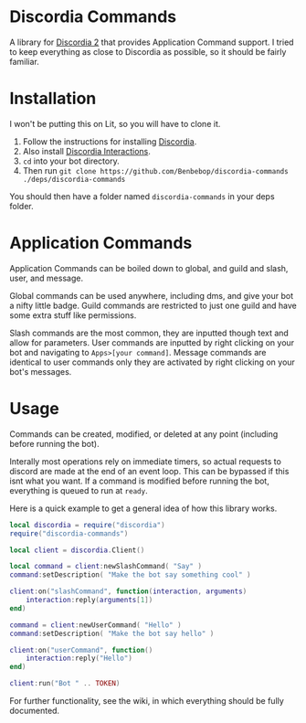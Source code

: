 # Discordia Commands

A library for [Discordia 2](https://github.com/SinisterRectus/Discordia) that provides Application Command support. I tried to keep everything as close to Discordia as possible, so it should be fairly familiar.

# Installation

I won't be putting this on Lit, so you will have to clone it.

1. Follow the instructions for installing [Discordia](https://github.com/SinisterRectus/Discordia).
2. Also install [Discordia Interactions](https://github.com/Bilal2453/discordia-interactions).
3. `cd` into your bot directory.
4. Then run `git clone https://github.com/Benbebop/discordia-commands ./deps/discordia-commands`

You should then have a folder named `discordia-commands` in your deps folder.

# Application Commands

Application Commands can be boiled down to global, and guild and slash, user, and message.

Global commands can be used anywhere, including dms, and give your bot a nifty little badge. Guild commands are restricted to just one guild and have some extra stuff like permissions.

Slash commands are the most common, they are inputted though text and allow for parameters. User commands are inputted by right clicking on your bot and navigating to `Apps>[your command]`. Message commands are identical to user commands only they are activated by right clicking on your bot's messages.

# Usage

Commands can be created, modified, or deleted at any point (including before running the bot).

Interally most operations rely on immediate timers, so actual requests to discord are made at the end of an event loop. This can be bypassed if this isnt what you want. If a command is modified before running the bot, everything is queued to run at `ready`.

Here is a quick example to get a general idea of how this library works.

```lua
local discordia = require("discordia")
require("discordia-commands")

local client = discordia.Client()

local command = client:newSlashCommand( "Say" )
command:setDescription( "Make the bot say something cool" )

client:on("slashCommand", function(interaction, arguments)
	interaction:reply(arguments[1])
end)

command = client:newUserCommand( "Hello" )
command:setDescription( "Make the bot say hello" )

client:on("userCommand", function()
	interaction:reply("Hello")
end)

client:run("Bot " .. TOKEN)
```

For further functionality, see the wiki, in which everything should be fully documented.